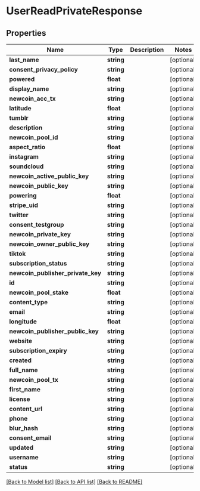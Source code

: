# UserReadPrivateResponse

## Properties
Name | Type | Description | Notes
------------ | ------------- | ------------- | -------------
**last_name** | **string** |  | [optional] 
**consent_privacy_policy** | **string** |  | [optional] 
**powered** | **float** |  | [optional] 
**display_name** | **string** |  | [optional] 
**newcoin_acc_tx** | **string** |  | [optional] 
**latitude** | **float** |  | [optional] 
**tumblr** | **string** |  | [optional] 
**description** | **string** |  | [optional] 
**newcoin_pool_id** | **string** |  | [optional] 
**aspect_ratio** | **float** |  | [optional] 
**instagram** | **string** |  | [optional] 
**soundcloud** | **string** |  | [optional] 
**newcoin_active_public_key** | **string** |  | [optional] 
**newcoin_public_key** | **string** |  | [optional] 
**powering** | **float** |  | [optional] 
**stripe_uid** | **string** |  | [optional] 
**twitter** | **string** |  | [optional] 
**consent_testgroup** | **string** |  | [optional] 
**newcoin_private_key** | **string** |  | [optional] 
**newcoin_owner_public_key** | **string** |  | [optional] 
**tiktok** | **string** |  | [optional] 
**subscription_status** | **string** |  | [optional] 
**newcoin_publisher_private_key** | **string** |  | [optional] 
**id** | **string** |  | [optional] 
**newcoin_pool_stake** | **float** |  | [optional] 
**content_type** | **string** |  | [optional] 
**email** | **string** |  | [optional] 
**longitude** | **float** |  | [optional] 
**newcoin_publisher_public_key** | **string** |  | [optional] 
**website** | **string** |  | [optional] 
**subscription_expiry** | **string** |  | [optional] 
**created** | **string** |  | [optional] 
**full_name** | **string** |  | [optional] 
**newcoin_pool_tx** | **string** |  | [optional] 
**first_name** | **string** |  | [optional] 
**license** | **string** |  | [optional] 
**content_url** | **string** |  | [optional] 
**phone** | **string** |  | [optional] 
**blur_hash** | **string** |  | [optional] 
**consent_email** | **string** |  | [optional] 
**updated** | **string** |  | [optional] 
**username** | **string** |  | [optional] 
**status** | **string** |  | [optional] 

[[Back to Model list]](../README.md#documentation-for-models) [[Back to API list]](../README.md#documentation-for-api-endpoints) [[Back to README]](../README.md)


